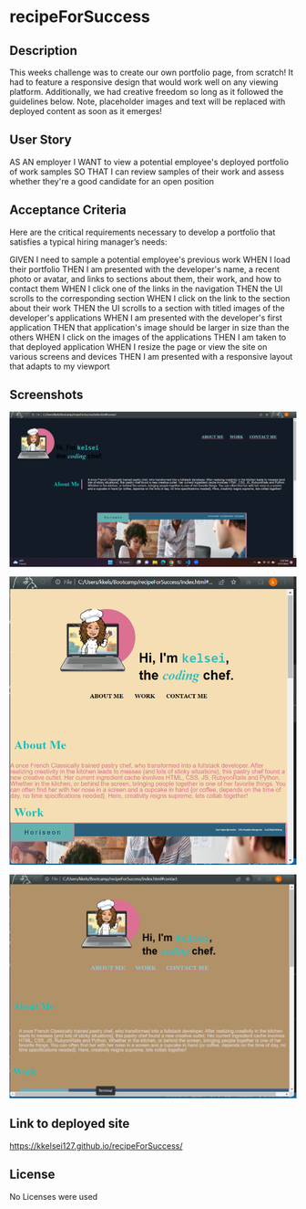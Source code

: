 # recipeForSuccess

## Description

This weeks challenge was to create our own portfolio page, from scratch! It had to feature a responsive design that would work well on any viewing platform. Additionally, we had creative freedom so long as it followed the guidelines below. Note, placeholder images and text will be replaced with deployed content as soon as it emerges!


## User Story

AS AN employer
I WANT to view a potential employee's deployed portfolio of work samples
SO THAT I can review samples of their work and assess whether they're a good candidate for an open position

## Acceptance Criteria

Here are the critical requirements necessary to develop a portfolio that satisfies a typical hiring manager’s needs:

GIVEN I need to sample a potential employee's previous work
WHEN I load their portfolio
THEN I am presented with the developer's name, a recent photo or avatar, and links to sections about them, their work, and how to contact them
WHEN I click one of the links in the navigation
THEN the UI scrolls to the corresponding section
WHEN I click on the link to the section about their work
THEN the UI scrolls to a section with titled images of the developer's applications
WHEN I am presented with the developer's first application
THEN that application's image should be larger in size than the others
WHEN I click on the images of the applications
THEN I am taken to that deployed application
WHEN I resize the page or view the site on various screens and devices
THEN I am presented with a responsive layout that adapts to my viewport

## Screenshots

![deployedSiteTop](./images/reciepeForSuccessTop.png)

![mobileView](./images/mobileView.png)

![tabletView](./images/tabletView.png)

## Link to deployed site
https://kkelsei127.github.io/recipeForSuccess/

## License

No Licenses were used